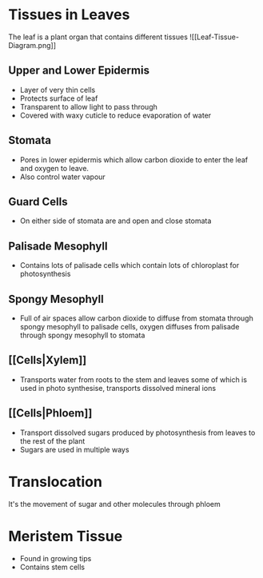 # Tissues in Leaves
The leaf is a plant organ that contains different tissues
![[Leaf-Tissue-Diagram.png]]
## Upper and Lower Epidermis
- Layer of very thin cells
- Protects surface of leaf
- Transparent to allow light to pass through
- Covered with waxy cuticle to reduce evaporation of water
## Stomata
-  Pores in lower epidermis which allow carbon dioxide to enter the leaf and oxygen to leave. 
- Also control water vapour
## Guard Cells
- On either side of stomata are and open and close stomata
## Palisade Mesophyll
- Contains lots of palisade cells which contain lots of chloroplast for photosynthesis
## Spongy Mesophyll
- Full of air spaces allow carbon dioxide to diffuse from stomata through spongy mesophyll to palisade cells, oxygen diffuses from palisade through spongy mesophyll to stomata
## [[Cells|Xylem]]
- Transports water from roots to the stem and leaves some of which is used in photo synthesise, transports dissolved mineral ions
## [[Cells|Phloem]]
- Transport dissolved sugars produced by photosynthesis from leaves to the rest of the plant
- Sugars are used in multiple ways

# Translocation
It's the movement of sugar and other molecules through phloem

# Meristem Tissue
- Found in growing tips
- Contains stem cells
